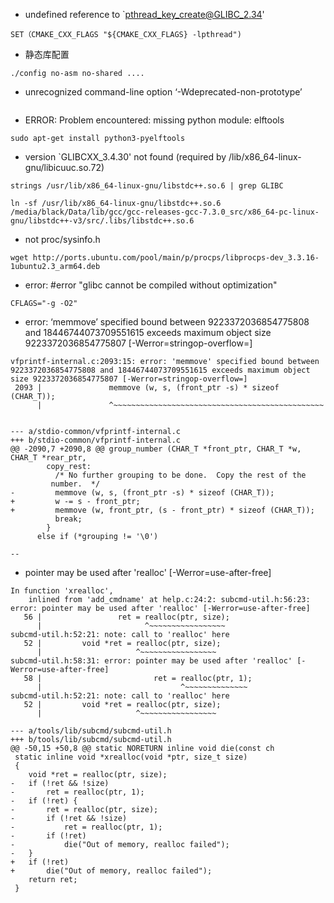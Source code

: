 -  undefined reference to `pthread_key_create@GLIBC_2.34'
```shell
SET（CMAKE_CXX_FLAGS "${CMAKE_CXX_FLAGS} -lpthread")
```

- 静态库配置
```shell
./config no-asm no-shared ....
```

- unrecognized command-line option ‘-Wdeprecated-non-prototype’
```shell

```

- ERROR: Problem encountered: missing python module: elftools
```shell
sudo apt-get install python3-pyelftools
```

- version `GLIBCXX_3.4.30' not found (required by /lib/x86_64-linux-gnu/libicuuc.so.72)
```shell
strings /usr/lib/x86_64-linux-gnu/libstdc++.so.6 | grep GLIBC

ln -sf /usr/lib/x86_64-linux-gnu/libstdc++.so.6 /media/black/Data/lib/gcc/gcc-releases-gcc-7.3.0_src/x86_64-pc-linux-gnu/libstdc++-v3/src/.libs/libstdc++.so.6
```

- not proc/sysinfo.h
```shell
wget http://ports.ubuntu.com/pool/main/p/procps/libprocps-dev_3.3.16-1ubuntu2.3_arm64.deb
```

- error: #error "glibc cannot be compiled without optimization"
```shell
CFLAGS="-g -O2"
```

- error: ‘memmove’ specified bound between 9223372036854775808 and 18446744073709551615 exceeds maximum object size 9223372036854775807 [-Werror=stringop-overflow=]
```shell
vfprintf-internal.c:2093:15: error: 'memmove' specified bound between 9223372036854775808 and 18446744073709551615 exceeds maximum object size 9223372036854775807 [-Werror=stringop-overflow=]
 2093 |               memmove (w, s, (front_ptr -s) * sizeof (CHAR_T));
      |               ^~~~~~~~~~~~~~~~~~~~~~~~~~~~~~~~~~~~~~~~~~~~~~~~


--- a/stdio-common/vfprintf-internal.c
+++ b/stdio-common/vfprintf-internal.c
@@ -2090,7 +2090,8 @@ group_number (CHAR_T *front_ptr, CHAR_T *w, CHAR_T *rear_ptr,
 	    copy_rest:
 	      /* No further grouping to be done.  Copy the rest of the
 		 number.  */
-	      memmove (w, s, (front_ptr -s) * sizeof (CHAR_T));
+	      w -= s - front_ptr;
+	      memmove (w, front_ptr, (s - front_ptr) * sizeof (CHAR_T));
 	      break;
 	    }
 	  else if (*grouping != '\0')

-- 
```

- pointer may be used after 'realloc' [-Werror=use-after-free]
```shell
In function 'xrealloc',
    inlined from 'add_cmdname' at help.c:24:2: subcmd-util.h:56:23: error: pointer may be used after 'realloc' [-Werror=use-after-free]
   56 |                 ret = realloc(ptr, size);
      |                       ^~~~~~~~~~~~~~~~~~
subcmd-util.h:52:21: note: call to 'realloc' here
   52 |         void *ret = realloc(ptr, size);
      |                     ^~~~~~~~~~~~~~~~~~
subcmd-util.h:58:31: error: pointer may be used after 'realloc' [-Werror=use-after-free]
   58 |                         ret = realloc(ptr, 1);
      |                               ^~~~~~~~~~~~~~~
subcmd-util.h:52:21: note: call to 'realloc' here
   52 |         void *ret = realloc(ptr, size);
      |                     ^~~~~~~~~~~~~~~~~~

--- a/tools/lib/subcmd/subcmd-util.h
+++ b/tools/lib/subcmd/subcmd-util.h
@@ -50,15 +50,8 @@ static NORETURN inline void die(const ch
 static inline void *xrealloc(void *ptr, size_t size)
 {
 	void *ret = realloc(ptr, size);
-	if (!ret && !size)
-		ret = realloc(ptr, 1);
-	if (!ret) {
-		ret = realloc(ptr, size);
-		if (!ret && !size)
-			ret = realloc(ptr, 1);
-		if (!ret)
-			die("Out of memory, realloc failed");
-	}
+	if (!ret)
+		die("Out of memory, realloc failed");
 	return ret;
 }
```
